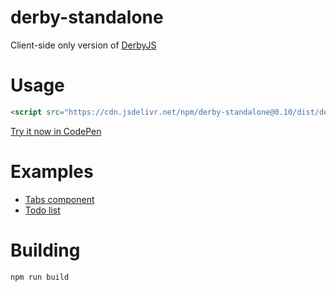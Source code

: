 derby-standalone
================

Client-side only version of [DerbyJS](https://derbyjs.com)


# Usage

```html
<script src="https://cdn.jsdelivr.net/npm/derby-standalone@0.10/dist/derby-standalone.min.js"></script>
```

[Try it now in CodePen](https://codepen.io/pen?template=LYYZrWN)


# Examples

* [Tabs component](https://codepen.io/nateps/pen/MWWwYZK)
* [Todo list](https://codepen.io/nateps/pen/oNNXRzq)


# Building

```
npm run build
```
